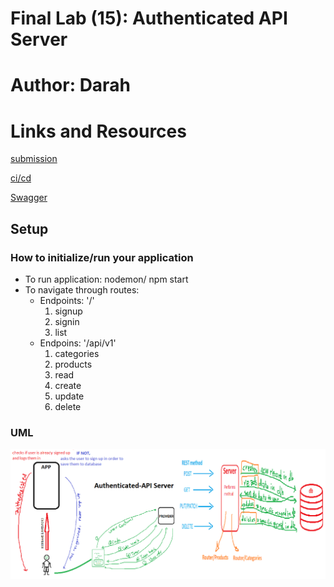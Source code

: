 # Final Lab (15): Authenticated API Server

# Author: Darah

# Links and Resources

[submission](https://github.com/Darah98/authenticated-api-server)

[ci/cd](https://github.com/Darah98/api-server/runs/732327101?check_suite_focus=true)

[Swagger](https://app.swaggerhub.com/apis/Darah98/api-server/0.1#/default/post_categories)

## Setup

### How to initialize/run your application

- To run application: nodemon/ npm start
- To navigate through routes: 
    - Endpoints: '/'
        1. signup
        2. signin
        3. list
    - Endpoins: '/api/v1'
        1. categories
        2. products
        3. read
        4. create
        5. update
        6. delete

### UML

![UML](auth-api-uml.png)
